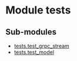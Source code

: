 Module tests
============

Sub-modules
-----------
* [tests.test_grpc_stream](test_grpc_stream.md)
* [tests.test_model](test_model.md)